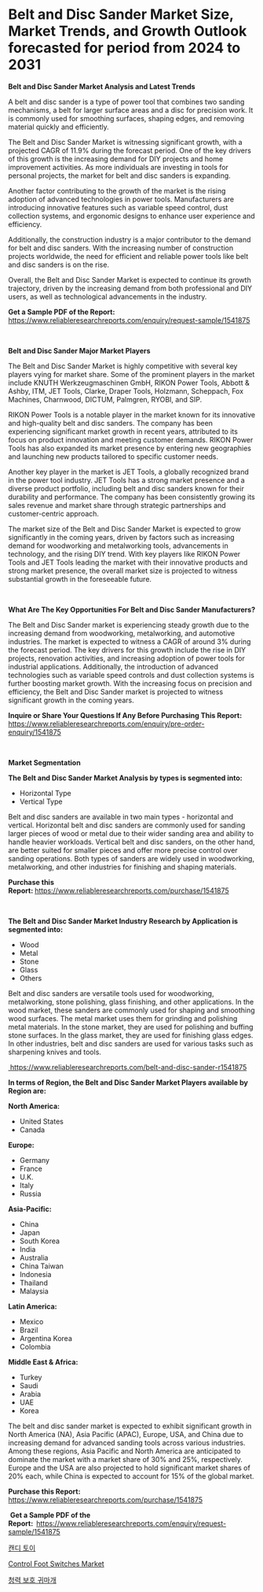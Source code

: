 <p><h1>Belt and Disc Sander Market Size, Market Trends, and Growth Outlook forecasted for period from 2024 to 2031</h1></p><p><strong>Belt and Disc Sander Market Analysis and Latest Trends</strong></p>
<p><p>A belt and disc sander is a type of power tool that combines two sanding mechanisms, a belt for larger surface areas and a disc for precision work. It is commonly used for smoothing surfaces, shaping edges, and removing material quickly and efficiently. </p><p>The Belt and Disc Sander Market is witnessing significant growth, with a projected CAGR of 11.9% during the forecast period. One of the key drivers of this growth is the increasing demand for DIY projects and home improvement activities. As more individuals are investing in tools for personal projects, the market for belt and disc sanders is expanding.</p><p>Another factor contributing to the growth of the market is the rising adoption of advanced technologies in power tools. Manufacturers are introducing innovative features such as variable speed control, dust collection systems, and ergonomic designs to enhance user experience and efficiency.</p><p>Additionally, the construction industry is a major contributor to the demand for belt and disc sanders. With the increasing number of construction projects worldwide, the need for efficient and reliable power tools like belt and disc sanders is on the rise.</p><p>Overall, the Belt and Disc Sander Market is expected to continue its growth trajectory, driven by the increasing demand from both professional and DIY users, as well as technological advancements in the industry.</p></p>
<p><strong>Get a Sample PDF of the Report:&nbsp;</strong> <a href="https://www.reliableresearchreports.com/enquiry/request-sample/1541875">https://www.reliableresearchreports.com/enquiry/request-sample/1541875</a></p>
<p>&nbsp;</p>
<p><strong>Belt and Disc Sander Major Market Players</strong></p>
<p><p>The Belt and Disc Sander Market is highly competitive with several key players vying for market share. Some of the prominent players in the market include KNUTH Werkzeugmaschinen GmbH, RIKON Power Tools, Abbott & Ashby, ITM, JET Tools, Clarke, Draper Tools, Holzmann, Scheppach, Fox Machines, Charnwood, DICTUM, Palmgren, RYOBI, and SIP.</p><p>RIKON Power Tools is a notable player in the market known for its innovative and high-quality belt and disc sanders. The company has been experiencing significant market growth in recent years, attributed to its focus on product innovation and meeting customer demands. RIKON Power Tools has also expanded its market presence by entering new geographies and launching new products tailored to specific customer needs.</p><p>Another key player in the market is JET Tools, a globally recognized brand in the power tool industry. JET Tools has a strong market presence and a diverse product portfolio, including belt and disc sanders known for their durability and performance. The company has been consistently growing its sales revenue and market share through strategic partnerships and customer-centric approach.</p><p>The market size of the Belt and Disc Sander Market is expected to grow significantly in the coming years, driven by factors such as increasing demand for woodworking and metalworking tools, advancements in technology, and the rising DIY trend. With key players like RIKON Power Tools and JET Tools leading the market with their innovative products and strong market presence, the overall market size is projected to witness substantial growth in the foreseeable future.</p></p>
<p>&nbsp;</p>
<p><strong>What Are The Key Opportunities For Belt and Disc Sander Manufacturers?</strong></p>
<p><p>The Belt and Disc Sander market is experiencing steady growth due to the increasing demand from woodworking, metalworking, and automotive industries. The market is expected to witness a CAGR of around 3% during the forecast period. The key drivers for this growth include the rise in DIY projects, renovation activities, and increasing adoption of power tools for industrial applications. Additionally, the introduction of advanced technologies such as variable speed controls and dust collection systems is further boosting market growth. With the increasing focus on precision and efficiency, the Belt and Disc Sander market is projected to witness significant growth in the coming years.</p></p>
<p><strong>Inquire or Share Your Questions If Any Before Purchasing This Report:</strong> <a href="https://www.reliableresearchreports.com/enquiry/pre-order-enquiry/1541875">https://www.reliableresearchreports.com/enquiry/pre-order-enquiry/1541875</a></p>
<p>&nbsp;</p>
<p><strong>Market Segmentation</strong></p>
<p><strong>The Belt and Disc Sander Market Analysis by types is segmented into:</strong></p>
<p><ul><li>Horizontal Type</li><li>Vertical Type</li></ul></p>
<p><p>Belt and disc sanders are available in two main types - horizontal and vertical. Horizontal belt and disc sanders are commonly used for sanding larger pieces of wood or metal due to their wider sanding area and ability to handle heavier workloads. Vertical belt and disc sanders, on the other hand, are better suited for smaller pieces and offer more precise control over sanding operations. Both types of sanders are widely used in woodworking, metalworking, and other industries for finishing and shaping materials.</p></p>
<p><strong>Purchase this Report:&nbsp;</strong><a href="https://www.reliableresearchreports.com/purchase/1541875">https://www.reliableresearchreports.com/purchase/1541875</a></p>
<p>&nbsp;</p>
<p><strong>The Belt and Disc Sander Market Industry Research by Application is segmented into:</strong></p>
<p><ul><li>Wood</li><li>Metal</li><li>Stone</li><li>Glass</li><li>Others</li></ul></p>
<p><p>Belt and disc sanders are versatile tools used for woodworking, metalworking, stone polishing, glass finishing, and other applications. In the wood market, these sanders are commonly used for shaping and smoothing wood surfaces. The metal market uses them for grinding and polishing metal materials. In the stone market, they are used for polishing and buffing stone surfaces. In the glass market, they are used for finishing glass edges. In other industries, belt and disc sanders are used for various tasks such as sharpening knives and tools.</p></p>
<p><a href="https://www.reliableresearchreports.com/belt-and-disc-sander-r1541875">&nbsp;https://www.reliableresearchreports.com/belt-and-disc-sander-r1541875</a></p>
<p><strong>In terms of Region, the Belt and Disc Sander Market Players available by Region are:</strong></p>
<p>
    <p> <strong> North America: </strong>
        <ul>
            <li>United States</li>
            <li>Canada</li>
        </ul>
        </p> 
    <p> <strong> Europe: </strong>
        <ul>
            <li>Germany</li>
            <li>France</li>
            <li>U.K.</li>
            <li>Italy</li>
            <li>Russia</li>
        </ul>
        </p> 
    <p> <strong> Asia-Pacific: </strong>
        <ul>
            <li>China</li>
            <li>Japan</li>
            <li>South Korea</li>
            <li>India</li>
            <li>Australia</li>
            <li>China Taiwan</li>
            <li>Indonesia</li>
            <li>Thailand</li>
            <li>Malaysia</li>
        </ul>
        </p> 
    <p> <strong> Latin America: </strong>
        <ul>
            <li>Mexico</li>
            <li>Brazil</li>
            <li>Argentina Korea</li>
            <li>Colombia</li>
        </ul>
        </p> 
    <p> <strong> Middle East & Africa: </strong>
        <ul>
            <li>Turkey</li>
            <li>Saudi</li>
            <li>Arabia</li>
            <li>UAE</li>
            <li>Korea</li>
        </ul>
    </p>
    </p>
<p><p>The belt and disc sander market is expected to exhibit significant growth in North America (NA), Asia Pacific (APAC), Europe, USA, and China due to increasing demand for advanced sanding tools across various industries. Among these regions, Asia Pacific and North America are anticipated to dominate the market with a market share of 30% and 25%, respectively. Europe and the USA are also projected to hold significant market shares of 20% each, while China is expected to account for 15% of the global market.</p></p>
<p><strong>Purchase this Report: </strong><a href="https://www.reliableresearchreports.com/purchase/1541875">https://www.reliableresearchreports.com/purchase/1541875</a></p>
<p>&nbsp;<strong>Get a Sample PDF of the Report:&nbsp;&nbsp;</strong><a href="https://www.reliableresearchreports.com/enquiry/request-sample/1541875">https://www.reliableresearchreports.com/enquiry/request-sample/1541875</a></p>
<p><strong></strong></p>
<p><p><a href="https://medium.com/@monserratemohr/%EC%82%AC%ED%83%95-%EC%9E%A5%EB%82%9C%EA%B0%90-%EC%8B%9C%EC%9E%A5-%EC%9C%A0%ED%98%95-%EC%9D%91%EC%9A%A9-%EB%B0%8F-%EC%A7%80%EB%A6%AC%EC%97%90-%EB%94%B0%EB%A5%B8-%ED%8F%AC%EA%B4%84%EC%A0%81%EC%9D%B8-%ED%8F%89%EA%B0%80-f6d79b6bd6dd">캔디 토이</a></p><p><a href="https://medium.com/@julianyan6756/control-foot-switches-market-research-report-its-history-and-forecast-2024-to-2031-a7acfad29212">Control Foot Switches Market</a></p><p><a href="https://github.com/sougarounis/Market-Research-Report-List-3/blob/main/584097531692.md">청력 보호 귀마개</a></p></p>